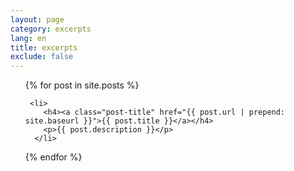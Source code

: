 ```yaml
---
layout: page
category: excerpts
lang: en
title: excerpts
exclude: false
---
```


<ul class="post-lineup">
 	{% for post in site.posts %}

	 <li>
        <h4><a class="post-title" href="{{ post.url | prepend: site.baseurl }}">{{ post.title }}</a></h4>     
        <p>{{ post.description }}</p>
      </li>

  {% endfor %}
</ul>